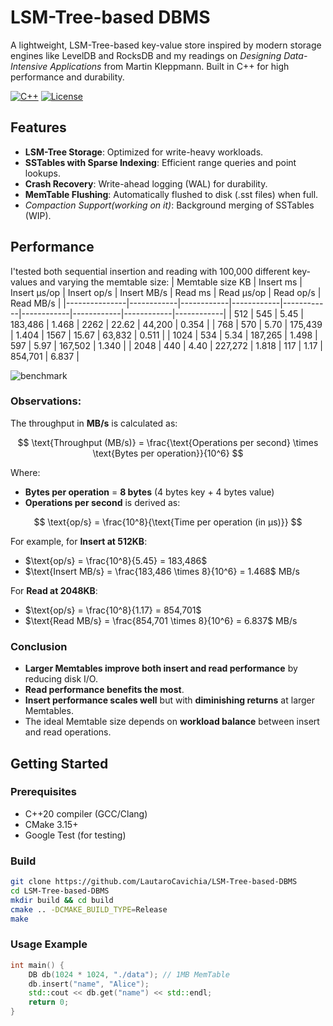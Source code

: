 # LSM-Tree-based DBMS 

A lightweight, LSM-Tree-based key-value store inspired by modern storage engines like LevelDB and RocksDB and my readings on *Designing Data-Intensive Applications* from Martin Kleppmann. Built in C++ for high performance and durability.

[![C++](https://img.shields.io/badge/C++-17%2F20-blue.svg)](https://en.cppreference.com/)
[![License](https://img.shields.io/badge/License-MIT-green.svg)](LICENSE)


## Features
- **LSM-Tree Storage**: Optimized for write-heavy workloads.
- **SSTables with Sparse Indexing**: Efficient range queries and point lookups.
- **Crash Recovery**: Write-ahead logging (WAL) for durability.
- **MemTable Flushing**: Automatically flushed to disk (.sst files) when full.
- *Compaction Support(working on it)*: Background merging of SSTables (WIP).

## Performance
I'tested both sequential insertion and reading with 100,000 different key-values and varying the memtable size: 
| Memtable size KB | Insert ms | Insert µs/op | Insert op/s | Insert MB/s | Read ms | Read µs/op | Read op/s | Read MB/s |
|---------------|------------|------------|------------|------------|------------|------------|------------|------------|
| 512          | 545        | 5.45       | 183,486    | 1.468      | 2262       | 22.62      | 44,200     | 0.354      |
| 768          | 570        | 5.70       | 175,439    | 1.404      | 1567       | 15.67      | 63,832     | 0.511      |
| 1024         | 534        | 5.34       | 187,265    | 1.498      | 597        | 5.97       | 167,502    | 1.340      |
| 2048         | 440        | 4.40       | 227,272    | 1.818      | 117        | 1.17       | 854,701    | 6.837      |

![benchmark](https://github.com/user-attachments/assets/837454d4-907e-46c1-ab12-810e0e2b1d2c)

### Observations:
The throughput in **MB/s** is calculated as:

$$
\text{Throughput (MB/s)} = \frac{\text{Operations per second} \times \text{Bytes per operation}}{10^6}
$$

Where:
- **Bytes per operation** = **8 bytes** (4 bytes key + 4 bytes value)
- **Operations per second** is derived as:

$$
\text{op/s} = \frac{10^8}{\text{Time per operation (in µs)}}
$$

For example, for **Insert at 512KB**:
- $\text{op/s} = \frac{10^8}{5.45} = 183,486$
- $\text{Insert MB/s} = \frac{183,486 \times 8}{10^6} = 1.468$ MB/s

For **Read at 2048KB**:
- $\text{op/s} = \frac{10^8}{1.17} = 854,701$
- $\text{Read MB/s} = \frac{854,701 \times 8}{10^6} = 6.837$ MB/s

### Conclusion

- **Larger Memtables improve both insert and read performance** by reducing disk I/O.
- **Read performance benefits the most**.
- **Insert performance scales well** but with **diminishing returns** at larger Memtables.
- The ideal Memtable size depends on **workload balance** between insert and read operations.

## Getting Started
### Prerequisites
- C++20 compiler (GCC/Clang)
- CMake 3.15+
- Google Test (for testing)

### Build
```bash
git clone https://github.com/LautaroCavichia/LSM-Tree-based-DBMS
cd LSM-Tree-based-DBMS
mkdir build && cd build
cmake .. -DCMAKE_BUILD_TYPE=Release
make
```


### Usage Example
```cpp
int main() {
    DB db(1024 * 1024, "./data"); // 1MB MemTable
    db.insert("name", "Alice");
    std::cout << db.get("name") << std::endl;
    return 0;
}
```
